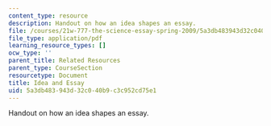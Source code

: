 ```yaml
---
content_type: resource
description: Handout on how an idea shapes an essay.
file: /courses/21w-777-the-science-essay-spring-2009/5a3db483943d32c040b9c3c952cd75e1_MIT21W_777s09_res03_idea.pdf
file_type: application/pdf
learning_resource_types: []
ocw_type: ''
parent_title: Related Resources
parent_type: CourseSection
resourcetype: Document
title: Idea and Essay
uid: 5a3db483-943d-32c0-40b9-c3c952cd75e1
---
```

Handout on how an idea shapes an essay.

